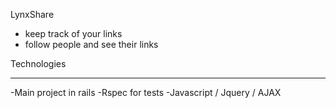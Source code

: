 LynxShare
- keep track of your links
- follow people and see their links


Technologies
____________
-Main project in rails
-Rspec for tests
-Javascript / Jquery / AJAX
